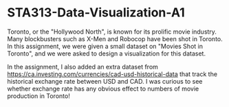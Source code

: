 # STA313-Data-Visualization-A1
Toronto, or the "Hollywood North", is known for its prolific movie industry. Many blockbusters such as X-Men and Robocop have been shot in Toronto. In this assignment, we were given a small dataset on "Movies Shot in Toronto", and we were asked to design a visualization for this dataset. 

In the assignment, I also added an extra dataset from https://ca.investing.com/currencies/cad-usd-historical-data that track the historical exchange rate between USD and CAD. I was curious to see whether exchange rate has any obvious effect to numbers of movie production in Toronto! 
